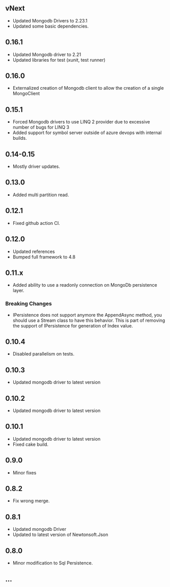 ## vNext

- Updated Mongodb Drivers to 2.23.1
- Updated some basic dependencies.

## 0.16.1

- Updated Mongodb driver to 2.21
- Updated libraries for test (xunit, test runner)

## 0.16.0

- Externalized creation of Mongodb client to allow the creation of a single MongoClient

## 0.15.1

- Forced Mongodb drivers to use LINQ 2 provider due to excessive number of bugs for LINQ 3
- Added support for symbol server outside of azure devops with internal builds.

## 0.14-0.15

- Mostly driver updates.

## 0.13.0

- Added multi partition read.

## 0.12.1

- Fixed github action CI.

## 0.12.0

- Updated references
- Bumped full framework to 4.8

## 0.11.x

- Added ability to use a readonly connection on MongoDb persistence layer.

### Breaking Changes

- IPersistence does not support anymore the AppendAsync method, you should use a Stream class to have this behavior. This is part of removing the support of IPersistence for generation of Index value.

## 0.10.4

- Disabled parallelism on tests.

## 0.10.3

- Updated mongodb driver to latest version

## 0.10.2

- Updated mongodb driver to latest version

## 0.10.1

- Updated mongodb driver to latest version
- Fixed cake build.

## 0.9.0

- Minor fixes

## 0.8.2

- Fix wrong merge.

## 0.8.1

- Updated mongodb Driver 
- Updated to latest version of Newtonsoft.Json

## 0.8.0

- Minor modification to Sql Persistence.

## ...
